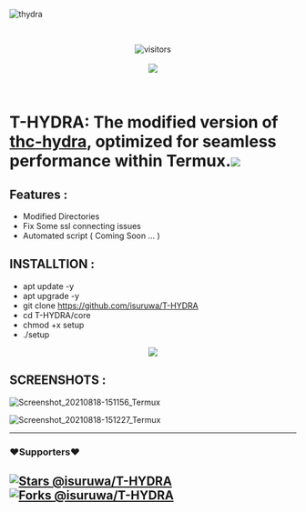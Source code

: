 ![thydra](https://github.com/isuruwa/T-HYDRA/assets/72663288/50e65b2a-b708-41fd-b58f-8460565f99bf)


<br>
<p align="center">
<img align="center" alt="visitors" src="https://visitor-badge.glitch.me/badge?page_id=THYDRA" />
  <br>
  <br>
<a href="https://hits.seeyoufarm.com"><img src="https://hits.seeyoufarm.com/api/count/incr/badge.svg?url=https%3A%2F%2Fgithub.com%2Fisuruwa&count_bg=%2379C83D&title_bg=%23555555&icon=&icon_color=%23E7E7E7&title=hits&edge_flat=false"/></a>
</p>
<br>

# T-HYDRA: The modified version of <a href="https://github.com/vanhauser-thc/thc-hydra">thc-hydra</a>, optimized for seamless performance within Termux.<img src="https://img.icons8.com/nolan/50/the-dragon-team.png"/>

## Features :
* Modified Directories 
* Fix Some ssl connecting issues 
* Automated script ( Coming Soon ... )

## INSTALLTION :
* apt update -y
* apt upgrade -y
* git clone https://github.com/isuruwa/T-HYDRA
* cd T-HYDRA/core
* chmod +x setup
* ./setup

<p align="center">
  
<img src="https://img.icons8.com/emoji/200/000000/dragon-face.png"/>
  
  
 ## SCREENSHOTS : 
  
![Screenshot_20210818-151156_Termux](https://user-images.githubusercontent.com/72663288/129876590-312ca38a-2861-484a-89aa-6f4311fab1cf.jpg)

![Screenshot_20210818-151227_Termux](https://user-images.githubusercontent.com/72663288/129876615-e4503f72-c385-44a4-8a16-6ddcba3b22e8.jpg)

  
---
### ❤️Supporters❤️ 
[![Stars @isuruwa/T-HYDRA](https://reporoster.com/stars/dark/isuruwa/T-HYDRA)](https://github.com/isuruwa/T-HYDRA/stargazers)
[![Forks @isuruwa/T-HYDRA](https://reporoster.com/forks/dark/isuruwa/T-HYDRA)](https://github.com/isuruwa/T-HYDRA/network/members)
---
